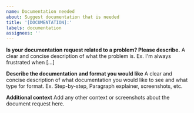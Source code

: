 ```yaml
---
name: Documentation needed
about: Suggest documentation that is needed
title: '[DOCUMENTATION]:'
labels: documentation
assignees: ''
---
```


**Is your documentation request related to a problem? Please describe.**
A clear and concise description of what the problem is. Ex. I'm always frustrated when [...]

**Describe the documentation and format you would like**
A clear and concise description of what documentation you would like to see and what type for format.
Ex. Step-by-step, Paragraph explainer, screenshots, etc.

**Additional context**
Add any other context or screenshots about the document request here.